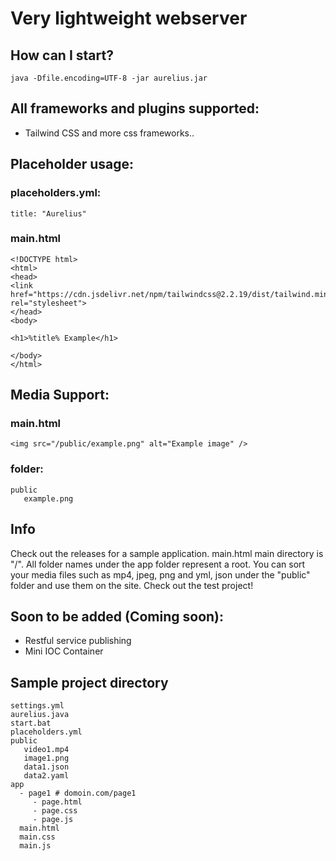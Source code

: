 # Very lightweight webserver

## How can I start?
```
java -Dfile.encoding=UTF-8 -jar aurelius.jar
```

## All frameworks and plugins supported:
- Tailwind CSS and more css frameworks..

## Placeholder usage:
### placeholders.yml:
```
title: "Aurelius"
```
### main.html
```
<!DOCTYPE html>
<html>
<head>
<link href="https://cdn.jsdelivr.net/npm/tailwindcss@2.2.19/dist/tailwind.min.css" rel="stylesheet">
</head>
<body>

<h1>%title% Example</h1>

</body>
</html>

```

## Media Support:
### main.html
```
<img src="/public/example.png" alt="Example image" />
```
### folder:
``` 
public
   example.png
```

## Info
Check out the releases for a sample application.
main.html main directory is "/". All folder names under the app folder represent a root.
You can sort your media files such as mp4, jpeg, png and yml, json under the "public" folder and use them on the site. Check out the test project!

## Soon to be added (Coming soon):
- Restful service publishing
- Mini IOC Container

## Sample project directory
```
settings.yml
aurelius.java
start.bat
placeholders.yml
public
   video1.mp4
   image1.png
   data1.json
   data2.yaml
app 
  - page1 # domoin.com/page1
     - page.html
     - page.css
     - page.js
  main.html
  main.css
  main.js
```
